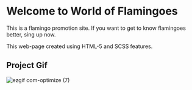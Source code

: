 <h1>Welcome to World of Flamingoes</h1>

<p>
  This is a flamingo promotion site. If you want to get to know flamingoes better, sing up now.
</p>

<p>
  This web-page created using HTML-5 and SCSS features.
</p>

<h2>Project Gif</h2>

![ezgif com-optimize (7)](https://github.com/nazanyilmaz/flamingoes-world/assets/147782488/2ff7fa6e-5b8a-4039-977e-108b4bc9e728)

